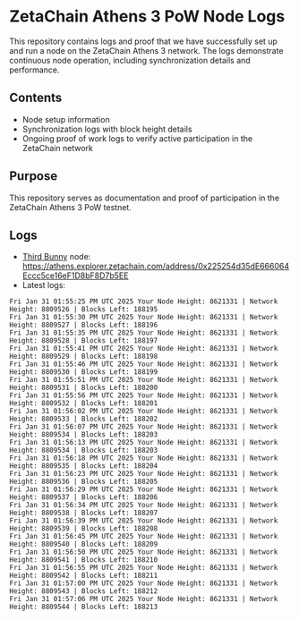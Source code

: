 # ZetaChain Athens 3 PoW Node Logs
This repository contains logs and proof that we have successfully set up and run a node on the ZetaChain Athens 3 network. The logs demonstrate continuous node operation, including synchronization details and performance.

## Contents
- Node setup information
- Synchronization logs with block height details
- Ongoing proof of work logs to verify active participation in the ZetaChain network

## Purpose
This repository serves as documentation and proof of participation in the ZetaChain Athens 3 PoW testnet.

## Logs

- [Third Bunny](https://thirdbunny.xyz/) node: https://athens.explorer.zetachain.com/address/0x225254d35dE666064Eccc5ce16eF1D8bF8D7b5EE
- Latest logs:
```
Fri Jan 31 01:55:25 PM UTC 2025 Your Node Height: 8621331 | Network Height: 8809526 | Blocks Left: 188195
Fri Jan 31 01:55:30 PM UTC 2025 Your Node Height: 8621331 | Network Height: 8809527 | Blocks Left: 188196
Fri Jan 31 01:55:35 PM UTC 2025 Your Node Height: 8621331 | Network Height: 8809528 | Blocks Left: 188197
Fri Jan 31 01:55:41 PM UTC 2025 Your Node Height: 8621331 | Network Height: 8809529 | Blocks Left: 188198
Fri Jan 31 01:55:46 PM UTC 2025 Your Node Height: 8621331 | Network Height: 8809530 | Blocks Left: 188199
Fri Jan 31 01:55:51 PM UTC 2025 Your Node Height: 8621331 | Network Height: 8809531 | Blocks Left: 188200
Fri Jan 31 01:55:56 PM UTC 2025 Your Node Height: 8621331 | Network Height: 8809532 | Blocks Left: 188201
Fri Jan 31 01:56:02 PM UTC 2025 Your Node Height: 8621331 | Network Height: 8809533 | Blocks Left: 188202
Fri Jan 31 01:56:07 PM UTC 2025 Your Node Height: 8621331 | Network Height: 8809534 | Blocks Left: 188203
Fri Jan 31 01:56:13 PM UTC 2025 Your Node Height: 8621331 | Network Height: 8809534 | Blocks Left: 188203
Fri Jan 31 01:56:18 PM UTC 2025 Your Node Height: 8621331 | Network Height: 8809535 | Blocks Left: 188204
Fri Jan 31 01:56:23 PM UTC 2025 Your Node Height: 8621331 | Network Height: 8809536 | Blocks Left: 188205
Fri Jan 31 01:56:29 PM UTC 2025 Your Node Height: 8621331 | Network Height: 8809537 | Blocks Left: 188206
Fri Jan 31 01:56:34 PM UTC 2025 Your Node Height: 8621331 | Network Height: 8809538 | Blocks Left: 188207
Fri Jan 31 01:56:39 PM UTC 2025 Your Node Height: 8621331 | Network Height: 8809539 | Blocks Left: 188208
Fri Jan 31 01:56:45 PM UTC 2025 Your Node Height: 8621331 | Network Height: 8809540 | Blocks Left: 188209
Fri Jan 31 01:56:50 PM UTC 2025 Your Node Height: 8621331 | Network Height: 8809541 | Blocks Left: 188210
Fri Jan 31 01:56:55 PM UTC 2025 Your Node Height: 8621331 | Network Height: 8809542 | Blocks Left: 188211
Fri Jan 31 01:57:00 PM UTC 2025 Your Node Height: 8621331 | Network Height: 8809543 | Blocks Left: 188212
Fri Jan 31 01:57:06 PM UTC 2025 Your Node Height: 8621331 | Network Height: 8809544 | Blocks Left: 188213
```
